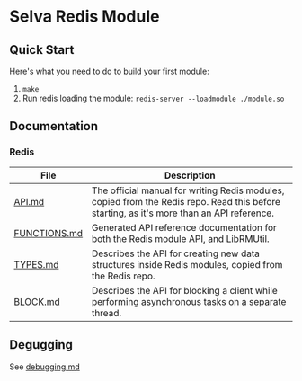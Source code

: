 # Selva Redis Module

## Quick Start

Here's what you need to do to build your first module:

1. `make`
2. Run redis loading the module: `redis-server --loadmodule ./module.so`

## Documentation

### Redis

| File                                   | Description                                                                                                                               |
| -------------------------------------- | ----------------------------------------------------------------------------------------------------------------------------------------- |
| [API.md](doc/redis/API.md)             | The official manual for writing Redis modules, copied from the Redis repo. Read this before starting, as it's more than an API reference. |
| [FUNCTIONS.md](doc/redis/FUNCTIONS.md) | Generated API reference documentation for both the Redis module API, and LibRMUtil.                                                       |
| [TYPES.md](doc/redis/TYPES.md)         | Describes the API for creating new data structures inside Redis modules, copied from the Redis repo.                                      |
| [BLOCK.md](doc/redis/BLOCK.md)         | Describes the API for blocking a client while performing asynchronous tasks on a separate thread.                                         |

## Degugging

See [debugging.md](doc/debugging.md)
